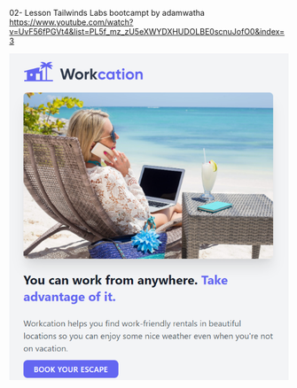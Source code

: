 02- Lesson Tailwinds Labs bootcampt by adamwatha
https://www.youtube.com/watch?v=UvF56fPGVt4&list=PL5f_mz_zU5eXWYDXHUDOLBE0scnuJofO0&index=3  

![Screenshot](screenshot.png)